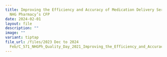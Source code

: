 ```yaml
---
title: Improving the Efficiency and Accuracy of Medication Delivery Services at
  NHG Pharmacy’s CFP
date: 2024-02-01
layout: file
description: ""
image: ""
variant: tiptap
file_url: /files/2023 Dec to 2024
  Feb/C_571_NHGPh_Quality_Day_2021_Improving_the_Efficiency_and_Accuracy.pdf
---
```

